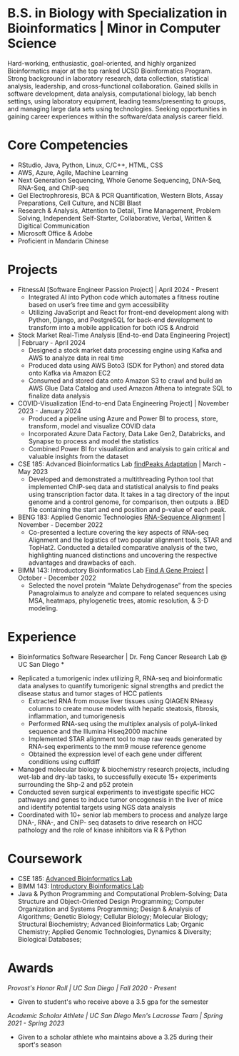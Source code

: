 # B.S. in Biology with Specialization in Bioinformatics | Minor in Computer Science
Hard-working, enthusiastic, goal-oriented, and highly organized Bioinformatics major at the top ranked UCSD Bioinformatics Program. Strong background in laboratory research, data collection, statistical analysis, leadership, and cross-functional collaboration. Gained skills in software development, data analysis, computational biology, lab bench settings, using laboratory equipment, leading teams/presenting to groups, and managing large data sets using technologies. Seeking opportunities in gaining career experiences within the software/data analysis career field.

# Core Competencies
- RStudio, Java, Python, Linux, C/C++, HTML, CSS
- AWS, Azure, Agile, Machine Learning
- Next Generation Sequencing, Whole Genome Sequencing, DNA-Seq, RNA-Seq, and ChIP-seq
- Gel Electrophroresis, BCA & PCR Quantification, Western Blots, Assay Preparations, Cell Culture, and NCBI Blast
- Research & Analysis, Attention to Detail, Time Management, Problem Solving, Independent Self-Starter, Collaborative, Verbal, Written & Digitical Communication
- Microsoft Office & Adobe
- Proficient in Mandarin Chinese

# Projects
- FitnessAI [Software Engineer Passion Project] | April 2024 - Present
  - Integrated AI into Python code which automates a fitness routine based on user’s free time and gym accessibility
  - Utilizing JavaScript and React for front-end development along with Python, Django, and PostgreSQL for back-end development to transform into a mobile application for both iOS & Android
- Stock Market Real-Time Analysis [End-to-end Data Engineering Project] | February - April 2024
  - Designed a stock market data processing engine using Kafka and AWS to analyze data in real time
  - Produced data using AWS Boto3 (SDK for Python) and stored data onto Kafka via Amazon EC2
  - Consumed and stored data onto Amazon S3 to crawl and build an AWS Glue Data Catalog and used Amazon Athena to integrate SQL to finalize data analysis
- COVID-Visualization [End-to-end Data Engineering Project] | November 2023 - January 2024
  - Produced a pipeline using Azure and Power BI to process, store, transform, model and visualize COVID data
  - Incorporated Azure Data Factory, Data Lake Gen2, Databricks, and Synapse to process and model the statistics
  - Combined Power BI for visualization and analysis to gain critical and valuable insights from the dataset
- CSE 185: Advanced Bioinformatics Lab [findPeaks Adaptation](https://github.com/g1cole/CSE185) | March - May 2023
  - Developed and demonstrated a multithreading Python tool that implemented ChIP-seq data and statistical analysis to find peaks using transcription factor data. It takes in a tag directory of the input genome and a control genome, for comparison, then outputs a .BED file containing the start and end position and p-value of each peak.
- BENG 183: Applied Genomic Technologies [RNA-Sequence Alignment](https://github.com/g1cole/beng183) | November - December 2022
  - Co-presented a lecture covering the key aspects of RNA-seq Alignment and the logistics of two popular alignment tools, STAR and TopHat2. Conducted a detailed comparative analysis of the two, highlighting nuanced distinctions and uncovering the respective advantages and drawbacks of each.
- BIMM 143: Introductory Bioinformatics Lab [Find A Gene Project](https://github.com/g1cole/bimm143/blob/main/Find%20A%20Gene%20Project%20Website.pdf) | October - December 2022
  - Selected the novel protein “Malate Dehydrogenase” from the species Panagrolaimus to analyze and compare to related sequences using MSA, heatmaps, phylogenetic trees, atomic resolution, & 3-D modeling.

# Experience
* Bioinformatics Software Researcher | Dr. Feng Cancer Research Lab @ UC San Diego *
- Replicated a tumorigenic index utilizing R, RNA-seq and bioinformatic data analyses to quantify tumorigenic signal strengths and predict the disease status and tumor stages of HCC patients
    - Extracted RNA from mouse liver tissues using QIAGEN RNeasy columns to create mouse models with hepatic steatosis, fibrosis, inflammation, and tumorigenesis
    - Performed RNA-seq using the multiplex analysis of polyA-linked sequence and the Illumina Hiseq2000 machine
    - Implemented STAR alignment tool to map raw reads generated by RNA-seq experiments to the mm9 mouse reference genome
    - Obtained the expression level of each gene under different conditions using cuffdiff
- Managed molecular biology & biochemistry research projects, including wet-lab and dry-lab tasks, to successfully execute 15+ experiments surrounding the Shp-2 and p52 protein
- Conducted seven surgical experiments to investigate specific HCC pathways and genes to induce tumor oncogenesis in the liver of mice and identify potential targets using NGS data analysis
- Coordinated with 10+ senior lab members to process and analyze large DNA-, RNA-, and ChIP- seq datasets to drive research on HCC pathology and the role of kinase inhibitors via R & Python
  
# Coursework
- CSE 185: [Advanced Bioinformatics Lab](https://g1cole.github.io/CSE185_Lab/)
- BIMM 143: [Introductory Bioinformatics Lab](https://g1cole.github.io/bimm143/)
- Java & Python Programming and Computational Problem-Solving; Data Structure and Object-Oriented Design Programming; Computer Organization and Systems Programming; Design & Analysis of Algorithms; Genetic Biology; Cellular Biology; Molecular Biology; Structural Biochemistry; Advanced Bioinformatics Lab; Organic Chemistry; Applied Genomic Technologies, Dynamics & Diversity; Biological Databases;

# Awards
*Provost's Honor Roll | UC San Diego | Fall 2020 - Present*
- Given to student's who receive above a 3.5 gpa for the semester
  
*Academic Scholar Athlete | UC San Diego Men's Lacrosse Team | Spring 2021 - Spring 2023*
- Given to a scholar athlete who maintains above a 3.25 during their sport's season
